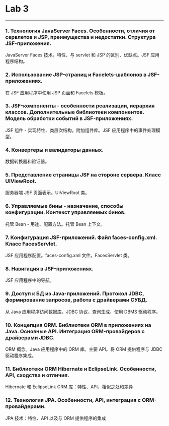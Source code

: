 # Lab 3

---

### 1.  Технология JavaServer Faces. Особенности, отличия от сервлетов и JSP, преимущества и недостатки. Структура JSF-приложения.

JavaServer Faces 技术。特性、与 servlet 和 JSP 的区别、优缺点。JSF 应用程序结构。



### 2.  Использование JSP-страниц и Facelets-шаблонов в JSF-приложениях.

在 JSF 应用程序中使用 JSP 页面和 Facelets 模板。


### 3.  JSF-компоненты - особенности реализации, иерархия классов. Дополнительные библиотеки компонентов. Модель обработки событий в JSF-приложениях.

JSF 组件 - 实现特性、类层次结构。附加组件库。JSF 应用程序中的事件处理模型。


### 4.  Конвертеры и валидаторы данных.

数据转换器和验证器。


### 5.  Представление страницы JSF на стороне сервера. Класс UIViewRoot.

服务器端 JSF 页面表示。UIViewRoot 类。


### 6.  Управляемые бины - назначение, способы конфигурации. Контекст управляемых бинов.

托管 Bean - 用途、配置方法。托管 Bean 上下文。


### 7.  Конфигурация JSF-приложений. Файл faces-config.xml. Класс FacesServlet.

JSF 应用程序配置。faces-config.xml 文件。FacesServlet 类。


### 8.  Навигация в JSF-приложениях.

JSF 应用程序中的导航。


### 9.  Доступ к БД из Java-приложений. Протокол JDBC, формирование запросов, работа с драйверами СУБД.

从 Java 应用程序访问数据库。JDBC 协议、查询生成、使用 DBMS 驱动程序。

### 10. Концепция ORM. Библиотеки ORM в приложениях на Java. Основные API. Интеграция ORM-провайдеров с драйверами JDBC.

ORM 概念。Java 应用程序中的 ORM 库。主要 API。将 ORM 提供程序与 JDBC 驱动程序集成。

### 11. Библиотеки ORM Hibernate и EclipseLink. Особенности, API, сходства и отличия. 

Hibernate 和 EclipseLink ORM 库：特性、API、相似之处和差异

### 12. Технология JPA. Особенности, API, интеграция с ORM-провайдерами.

JPA 技术：特性、API 以及与 ORM 提供程序的集成